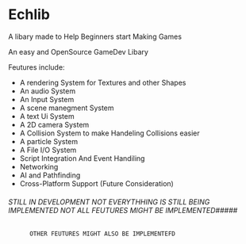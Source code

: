 # Echlib

A libary made to Help Beginners start Making Games

An easy and OpenSource GameDev Libary

Feutures include:

- A rendering System for Textures and other Shapes
- An audio System
- An Input System
- A scene manegment System
- A text Ui System
- A 2D camera System
- A Collision System to make Handeling Collisions easier
- A particle System
- A File I/O System
- Script Integration And Event Handiling
- Networking
- AI and Pathfinding
- Cross-Platform Support (Future Consideration)



###### STILL IN DEVELOPMENT NOT EVERYTHHING IS STILL BEING IMPLEMENTED NOT ALL FEUTURES MIGHT BE IMPLEMENTED#####
          OTHER FEUTURES MIGHT ALSO BE IMPLEMENTEFD
